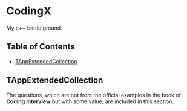 # CodingX

My c++ battle ground.

## Table of Contents

- [TAppExtendedCollection](#tappextendedcollection)
<!-- END doctoc generated TOC please keep comment here to allow auto update -->

## TAppExtendedCollection
The questions, which are not from the official examples
in the book of **Coding Interview** but with some value, are
included in this section. 

